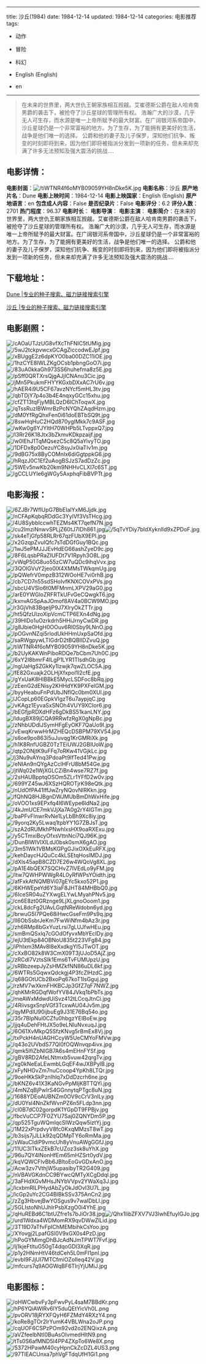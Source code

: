 
---
title: 沙丘(1984)
date: 1984-12-14
updated: 1984-12-14
categories: 电影推荐
tags:
- 动作
- 冒险
- 科幻

- English (English)
- en
---


> 在未来的世界里，两大世仇王朝家族相互觊觎。艾崔德斯公爵在敌人哈肯南男爵的袭击下，被抢夺了沙丘星球的管理所有权。 浩瀚广大的沙漠，几乎无人可生存，而水源是唯一上帝所赋予的最大财富。在广阔银河系帝国中，沙丘星球仍是一个非常富裕的地方。为了生存，为了能拥有更美好的生活，战争是他们唯一的选择。 公爵和他的妻子及儿子保罗，深知他们抗争、叛变的时刻即将到来，因为他们即将被指派分发到一项新的任务，但未来却充满了许多无法预知及强大震汤的挑战....

## **电影详情**：

**电影封面**：<img src="https://image.tmdb.org/t/p/w200/tiWTNR4f6oMYB09059YH8nDke5K.jpg" alt="/tiWTNR4f6oMYB09059YH8nDke5K.jpg" title="/tiWTNR4f6oMYB09059YH8nDke5K.jpg">
**电影名称**：沙丘
**原产地片名**：Dune
**电影上映时间**：1984-12-14
**电影上映国家**：English (English)
**原产地语言**：en
**包含成人内容**：False
**是否纪录片**：False
**电影评分**：6.2
**评分人数**：2701
**热门程度**：96.37
**电影时长**：
**电影导演**：
**电影主演**：
**电影简介**：在未来的世界里，两大世仇王朝家族相互觊觎。艾崔德斯公爵在敌人哈肯南男爵的袭击下，被抢夺了沙丘星球的管理所有权。 浩瀚广大的沙漠，几乎无人可生存，而水源是唯一上帝所赋予的最大财富。在广阔银河系帝国中，沙丘星球仍是一个非常富裕的地方。为了生存，为了能拥有更美好的生活，战争是他们唯一的选择。 公爵和他的妻子及儿子保罗，深知他们抗争、叛变的时刻即将到来，因为他们即将被指派分发到一项新的任务，但未来却充满了许多无法预知及强大震汤的挑战....

## **下载地址**：
[Dune |专业的种子搜索、磁力链接搜索引擎](https://movie.amd794.com:2083/?search=Dune&ordering=&mode=match_phrase&page_size=10&page=1)

[沙丘 |专业的种子搜索、磁力链接搜索引擎](https://movie.amd794.com:2083/?search=%E6%B2%99%E4%B8%98&ordering=&mode=match_phrase&page_size=10&page=1)
 

## **电影剧照**：
<img src="https://image.tmdb.org/t/p/original/cAOaUTJzUG8vfXcThFNIC5tUMig.jpg" alt="/cAOaUTJzUG8vfXcThFNIC5tUMig.jpg" title="/cAOaUTJzUG8vfXcThFNIC5tUMig.jpg"><img src="https://image.tmdb.org/t/p/original/5wJ2tckpvwcxGCAgZiccodwEJpf.jpg" alt="/5wJ2tckpvwcxGCAgZiccodwEJpf.jpg" title="/5wJ2tckpvwcxGCAgZiccodwEJpf.jpg"><img src="https://image.tmdb.org/t/p/original/xBUggE2z6dpKYO0ba00DZC11iOE.jpg" alt="/xBUggE2z6dpKYO0ba00DZC11iOE.jpg" title="/xBUggE2z6dpKYO0ba00DZC11iOE.jpg"><img src="https://image.tmdb.org/t/p/original/1hzCYE8lWLZKgOCsb1pbngGoO7i.jpg" alt="/1hzCYE8lWLZKgOCsb1pbngGoO7i.jpg" title="/1hzCYE8lWLZKgOCsb1pbngGoO7i.jpg"><img src="https://image.tmdb.org/t/p/original/83uA0kkaGh973SS6huhefma8z5E.jpg" alt="/83uA0kkaGh973SS6huhefma8z5E.jpg" title="/83uA0kkaGh973SS6huhefma8z5E.jpg"><img src="https://image.tmdb.org/t/p/original/pSff0QRTXrsQjgAJjlCNAnu3Cic.jpg" alt="/pSff0QRTXrsQjgAJjlCNAnu3Cic.jpg" title="/pSff0QRTXrsQjgAJjlCNAnu3Cic.jpg"><img src="https://image.tmdb.org/t/p/original/jMn5PkukmFHYYKGxbDXxAC7rU6v.jpg" alt="/jMn5PkukmFHYYKGxbDXxAC7rU6v.jpg" title="/jMn5PkukmFHYYKGxbDXxAC7rU6v.jpg"><img src="https://image.tmdb.org/t/p/original/hAER4i9U5CF67avzNYcf5mHL3tv.jpg" alt="/hAER4i9U5CF67avzNYcf5mHL3tv.jpg" title="/hAER4i9U5CF67avzNYcf5mHL3tv.jpg"><img src="https://image.tmdb.org/t/p/original/qbTDjY7p4o3b4E4nqxyGCc15xhu.jpg" alt="/qbTDjY7p4o3b4E4nqxyGCc15xhu.jpg" title="/qbTDjY7p4o3b4E4nqxyGCc15xhu.jpg"><img src="https://image.tmdb.org/t/p/original/cfZT13tqFjyMBLQzD6lChToqwX.jpg" alt="/cfZT13tqFjyMBLQzD6lChToqwX.jpg" title="/cfZT13tqFjyMBLQzD6lChToqwX.jpg"><img src="https://image.tmdb.org/t/p/original/qTssRuzIBWmrBzPcNYQhZAqdHzm.jpg" alt="/qTssRuzIBWmrBzPcNYQhZAqdHzm.jpg" title="/qTssRuzIBWmrBzPcNYQhZAqdHzm.jpg"><img src="https://image.tmdb.org/t/p/original/dM0YfRgQhxFen0i61doEBTbSQ9t.jpg" alt="/dM0YfRgQhxFen0i61doEBTbSQ9t.jpg" title="/dM0YfRgQhxFen0i61doEBTbSQ9t.jpg"><img src="https://image.tmdb.org/t/p/original/8swHqHuC2HQd870ygIMkk7c9ASF.jpg" alt="/8swHqHuC2HQd870ygIMkk7c9ASF.jpg" title="/8swHqHuC2HQd870ygIMkk7c9ASF.jpg"><img src="https://image.tmdb.org/t/p/original/wKw0g6YJYItH70WHPb5LTvppxQ7.jpg" alt="/wKw0g6YJYItH70WHPb5LTvppxQ7.jpg" title="/wKw0g6YJYItH70WHPb5LTvppxQ7.jpg"><img src="https://image.tmdb.org/t/p/original/l3Rr26K18Jtx3bZkmvKDkpzaijf.jpg" alt="/l3Rr26K18Jtx3bZkmvKDkpzaijf.jpg" title="/l3Rr26K18Jtx3bZkmvKDkpzaijf.jpg"><img src="https://image.tmdb.org/t/p/original/w0IEhJ1TqMQsezC5c8Q5aYivyTO.jpg" alt="/w0IEhJ1TqMQsezC5c8Q5aYivyTO.jpg" title="/w0IEhJ1TqMQsezC5c8Q5aYivyTO.jpg"><img src="https://image.tmdb.org/t/p/original/1DFDx8p0OezuYC8syJx0iaTIv1m.jpg" alt="/1DFDx8p0OezuYC8syJx0iaTIv1m.jpg" title="/1DFDx8p0OezuYC8syJx0iaTIv1m.jpg"><img src="https://image.tmdb.org/t/p/original/9dBG75x8ByCOMnIx6diGgtppkG6.jpg" alt="/9dBG75x8ByCOMnIx6diGgtppkG6.jpg" title="/9dBG75x8ByCOMnIx6diGgtppkG6.jpg"><img src="https://image.tmdb.org/t/p/original/hRqzJ0C1Ef2uAogBSJzS7adDzZc.jpg" alt="/hRqzJ0C1Ef2uAogBSJzS7adDzZc.jpg" title="/hRqzJ0C1Ef2uAogBSJzS7adDzZc.jpg"><img src="https://image.tmdb.org/t/p/original/5WEv5nwKb20km9NHHvCLXI7c6ST.jpg" alt="/5WEv5nwKb20km9NHHvCLXI7c6ST.jpg" title="/5WEv5nwKb20km9NHHvCLXI7c6ST.jpg"><img src="https://image.tmdb.org/t/p/original/gCCLUYIe6gWGy5AxphqFibBVPTt.jpg" alt="/gCCLUYIe6gWGy5AxphqFibBVPTt.jpg" title="/gCCLUYIe6gWGy5AxphqFibBVPTt.jpg">

## **电影海报**：
<img src="https://image.tmdb.org/t/p/original/6ZJBr7WflUpG7BbEIalYxM6Jjdk.jpg" alt="/6ZJBr7WflUpG7BbEIalYxM6Jjdk.jpg" title="/6ZJBr7WflUpG7BbEIalYxM6Jjdk.jpg"><img src="https://image.tmdb.org/t/p/original/nCFApKqbqRDdGc3YylVf3VsTHcg.jpg" alt="/nCFApKqbqRDdGc3YylVf3VsTHcg.jpg" title="/nCFApKqbqRDdGc3YylVf3VsTHcg.jpg"><img src="https://image.tmdb.org/t/p/original/4U8SybbIccwhTEZMs4KT7qefN7N.jpg" alt="/4U8SybbIccwhTEZMs4KT7qefN7N.jpg" title="/4U8SybbIccwhTEZMs4KT7qefN7N.jpg"><img src="https://image.tmdb.org/t/p/original/cu2ImziNnwvSPLjZ60tJ7IDh861.jpg" alt="/cu2ImziNnwvSPLjZ60tJ7IDh861.jpg" title="/cu2ImziNnwvSPLjZ60tJ7IDh861.jpg"><img src="https://image.tmdb.org/t/p/original/5qTvYDiy7bIdXyknlId9xZPDoF.jpg" alt="/5qTvYDiy7bIdXyknlId9xZPDoF.jpg" title="/5qTvYDiy7bIdXyknlId9xZPDoF.jpg"><img src="https://image.tmdb.org/t/p/original/sk4eTjGfp58RLRr67qzFUbX9EPl.jpg" alt="/sk4eTjGfp58RLRr67qzFUbX9EPl.jpg" title="/sk4eTjGfp58RLRr67qzFUbX9EPl.jpg"><img src="https://image.tmdb.org/t/p/original/x2GzqpZvuIQfc7sTdDGfGuy1BQc.jpg" alt="/x2GzqpZvuIQfc7sTdDGfGuy1BQc.jpg" title="/x2GzqpZvuIQfc7sTdDGfGuy1BQc.jpg"><img src="https://image.tmdb.org/t/p/original/1wJ5ePMJJJEvHdEG66ashZyeD9c.jpg" alt="/1wJ5ePMJJJEvHdEG66ashZyeD9c.jpg" title="/1wJ5ePMJJJEvHdEG66ashZyeD9c.jpg"><img src="https://image.tmdb.org/t/p/original/8F6LqsbPRaZIUFDt7V1Rpyh3O8L.jpg" alt="/8F6LqsbPRaZIUFDt7V1Rpyh3O8L.jpg" title="/8F6LqsbPRaZIUFDt7V1Rpyh3O8L.jpg"><img src="https://image.tmdb.org/t/p/original/vWqP50G8uo55zCW7uQDc9ihqVvx.jpg" alt="/vWqP50G8uo55zCW7uQDc9ihqVvx.jpg" title="/vWqP50G8uo55zCW7uQDc9ihqVvx.jpg"><img src="https://image.tmdb.org/t/p/original/3QOlGVuY2jeo0lX4XMMsTWkqmUg.jpg" alt="/3QOlGVuY2jeo0lX4XMMsTWkqmUg.jpg" title="/3QOlGVuY2jeo0lX4XMMsTWkqmUg.jpg"><img src="https://image.tmdb.org/t/p/original/pQWefrV0mpzB312WOoHE7vi0rhB.jpg" alt="/pQWefrV0mpzB312WOoHE7vi0rhB.jpg" title="/pQWefrV0mpzB312WOoHE7vi0rhB.jpg"><img src="https://image.tmdb.org/t/p/original/cb7CD7n55sdSHoIvfKNXCOVxPVs.jpg" alt="/cb7CD7n55sdSHoIvfKNXCOVxPVs.jpg" title="/cb7CD7n55sdSHoIvfKNXCOVxPVs.jpg"><img src="https://image.tmdb.org/t/p/original/sbcU4VSlo6t0MFMnmLXPV29aG0.jpg" alt="/sbcU4VSlo6t0MFMnmLXPV29aG0.jpg" title="/sbcU4VSlo6t0MFMnmLXPV29aG0.jpg"><img src="https://image.tmdb.org/t/p/original/arE0YWGloZRFRTkUFvGeCQwgkT6.jpg" alt="/arE0YWGloZRFRTkUFvGeCQwgkT6.jpg" title="/arE0YWGloZRFRTkUFvGeCQwgkT6.jpg"><img src="https://image.tmdb.org/t/p/original/kxnvAGSpAaJOmof8AV4a0BCW9MO.jpg" alt="/kxnvAGSpAaJOmof8AV4a0BCW9MO.jpg" title="/kxnvAGSpAaJOmof8AV4a0BCW9MO.jpg"><img src="https://image.tmdb.org/t/p/original/r3GjVh83BqeljP9J7XlryOkZTTr.jpg" alt="/r3GjVh83BqeljP9J7XlryOkZTTr.jpg" title="/r3GjVh83BqeljP9J7XlryOkZTTr.jpg"><img src="https://image.tmdb.org/t/p/original/ht5QfzUlzoXipVcmCTP6EXn4dNg.jpg" alt="/ht5QfzUlzoXipVcmCTP6EXn4dNg.jpg" title="/ht5QfzUlzoXipVcmCTP6EXn4dNg.jpg"><img src="https://image.tmdb.org/t/p/original/39HlDo1uOzrkdrh5HHiJrnyCwDR.jpg" alt="/39HlDo1uOzrkdrh5HHiJrnyCwDR.jpg" title="/39HlDo1uOzrkdrh5HHiJrnyCwDR.jpg"><img src="https://image.tmdb.org/t/p/original/g8Jbie0HgH0OOuv6RI0Sby9LNnO.jpg" alt="/g8Jbie0HgH0OOuv6RI0Sby9LNnO.jpg" title="/g8Jbie0HgH0OOuv6RI0Sby9LNnO.jpg"><img src="https://image.tmdb.org/t/p/original/pOGvnNZqi5rIodUkHHmUxpSaOfd.jpg" alt="/pOGvnNZqi5rIodUkHHmUxpSaOfd.jpg" title="/pOGvnNZqi5rIodUkHHmUxpSaOfd.jpg"><img src="https://image.tmdb.org/t/p/original/saRWgpywLTIGdrD2tBQBlIDZvuQ.jpg" alt="/saRWgpywLTIGdrD2tBQBlIDZvuQ.jpg" title="/saRWgpywLTIGdrD2tBQBlIDZvuQ.jpg"><img src="https://image.tmdb.org/t/p/original/tiWTNR4f6oMYB09059YH8nDke5K.jpg" alt="/tiWTNR4f6oMYB09059YH8nDke5K.jpg" title="/tiWTNR4f6oMYB09059YH8nDke5K.jpg"><img src="https://image.tmdb.org/t/p/original/b2UyKAKWnPiboRDQe7bCbm7Uh0C.jpg" alt="/b2UyKAKWnPiboRDQe7bCbm7Uh0C.jpg" title="/b2UyKAKWnPiboRDQe7bCbm7Uh0C.jpg"><img src="https://image.tmdb.org/t/p/original/6xY2l8bmrF4lLgP1LYR1TIsdhGb.jpg" alt="/6xY2l8bmrF4lLgP1LYR1TIsdhGb.jpg" title="/6xY2l8bmrF4lLgP1LYR1TIsdhGb.jpg"><img src="https://image.tmdb.org/t/p/original/ngUaHgSZGkKy1Izwjk7qwZLOC5A.jpg" alt="/ngUaHgSZGkKy1Izwjk7qwZLOC5A.jpg" title="/ngUaHgSZGkKy1Izwjk7qwZLOC5A.jpg"><img src="https://image.tmdb.org/t/p/original/fE82Gxuajk2OLHjXfxpol1l2cfE.jpg" alt="/fE82Gxuajk2OLHjXfxpol1l2cfE.jpg" title="/fE82Gxuajk2OLHjXfxpol1l2cfE.jpg"><img src="https://image.tmdb.org/t/p/original/gYxUaK8HIBBkE5MycLSDFoc8bRq.jpg" alt="/gYxUaK8HIBBkE5MycLSDFoc8bRq.jpg" title="/gYxUaK8HIBBkE5MycLSDFoc8bRq.jpg"><img src="https://image.tmdb.org/t/p/original/zEenG2dENisy2KHHdYK9PXFelGM.jpg" alt="/zEenG2dENisy2KHHdYK9PXFelGM.jpg" title="/zEenG2dENisy2KHHdYK9PXFelGM.jpg"><img src="https://image.tmdb.org/t/p/original/byyHeabuFnPdUbJNflQc0bm0XUl.jpg" alt="/byyHeabuFnPdUbJNflQc0bm0XUl.jpg" title="/byyHeabuFnPdUbJNflQc0bm0XUl.jpg"><img src="https://image.tmdb.org/t/p/original/JCopLp60EGpkVIgzT6u7aypjqC.jpg" alt="/JCopLp60EGpkVIgzT6u7aypjqC.jpg" title="/JCopLp60EGpkVIgzT6u7aypjqC.jpg"><img src="https://image.tmdb.org/t/p/original/vKAgz1EyvaSxSNOh4VUY9XCIor6.jpg" alt="/vKAgz1EyvaSxSNOh4VUY9XCIor6.jpg" title="/vKAgz1EyvaSxSNOh4VUY9XCIor6.jpg"><img src="https://image.tmdb.org/t/p/original/bEGfjpRDXdHFz6gDkBS51kanLNY.jpg" alt="/bEGfjpRDXdHFz6gDkBS51kanLNY.jpg" title="/bEGfjpRDXdHFz6gDkBS51kanLNY.jpg"><img src="https://image.tmdb.org/t/p/original/ldugBX89jCQA9RRwfzRgX0gNpBc.jpg" alt="/ldugBX89jCQA9RRwfzRgX0gNpBc.jpg" title="/ldugBX89jCQA9RRwfzRgX0gNpBc.jpg"><img src="https://image.tmdb.org/t/p/original/zNhbUDdlJSymHFgEyOKF7QaUo9I.jpg" alt="/zNhbUDdlJSymHFgEyOKF7QaUo9I.jpg" title="/zNhbUDdlJSymHFgEyOKF7QaUo9I.jpg"><img src="https://image.tmdb.org/t/p/original/vEwqKrwwHrMZHEQcDSBPM79XV54.jpg" alt="/vEwqKrwwHrMZHEQcDSBPM79XV54.jpg" title="/vEwqKrwwHrMZHEQcDSBPM79XV54.jpg"><img src="https://image.tmdb.org/t/p/original/s6oe9po863i5uJuvqg1KrGMRiXk.jpg" alt="/s6oe9po863i5uJuvqg1KrGMRiXk.jpg" title="/s6oe9po863i5uJuvqg1KrGMRiXk.jpg"><img src="https://image.tmdb.org/t/p/original/h1K8RnfUGBZ0TzTEiUWJ2GBIUoW.jpg" alt="/h1K8RnfUGBZ0TzTEiUWJ2GBIUoW.jpg" title="/h1K8RnfUGBZ0TzTEiUWJ2GBIUoW.jpg"><img src="https://image.tmdb.org/t/p/original/qtp2ONjtK9uFFq7oRKw41VGjkLc.jpg" alt="/qtp2ONjtK9uFFq7oRKw41VGjkLc.jpg" title="/qtp2ONjtK9uFFq7oRKw41VGjkLc.jpg"><img src="https://image.tmdb.org/t/p/original/j3Nu9vAYnq3PdoaPt9IfTed41Pw.jpg" alt="/j3Nu9vAYnq3PdoaPt9IfTed41Pw.jpg" title="/j3Nu9vAYnq3PdoaPt9IfTed41Pw.jpg"><img src="https://image.tmdb.org/t/p/original/eNIAn9nQYgAzCclHFrU8bM54Ge.jpg" alt="/eNIAn9nQYgAzCclHFrU8bM54Ge.jpg" title="/eNIAn9nQYgAzCclHFrU8bM54Ge.jpg"><img src="https://image.tmdb.org/t/p/original/jtWq02e1WjXGLCZiBn4wse7RZ7f.jpg" alt="/jtWq02e1WjXGLCZiBn4wse7RZ7f.jpg" title="/jtWq02e1WjXGLCZiBn4wse7RZ7f.jpg"><img src="https://image.tmdb.org/t/p/original/2sHAUBpptqOSOm5ZLr1YFfD2w0v.jpg" alt="/2sHAUBpptqOSOm5ZLr1YFfD2w0v.jpg" title="/2sHAUBpptqOSOm5ZLr1YFfD2w0v.jpg"><img src="https://image.tmdb.org/t/p/original/699YZ45wJ6XSzHQROTjrK98eQtk.jpg" alt="/699YZ45wJ6XSzHQROTjrK98eQtk.jpg" title="/699YZ45wJ6XSzHQROTjrK98eQtk.jpg"><img src="https://image.tmdb.org/t/p/original/nUdOfPA41lffJwZryNQovNlRKkn.jpg" alt="/nUdOfPA41lffJwZryNQovNlRKkn.jpg" title="/nUdOfPA41lffJwZryNQovNlRKkn.jpg"><img src="https://image.tmdb.org/t/p/original/fQhNQ8HJBgnDWJMUbBmDhWxHife.jpg" alt="/fQhNQ8HJBgnDWJMUbBmDhWxHife.jpg" title="/fQhNQ8HJBgnDWJMUbBmDhWxHife.jpg"><img src="https://image.tmdb.org/t/p/original/oVOO1xs9EPxfq4I6WEype6ldNa2.jpg" alt="/oVOO1xs9EPxfq4I6WEype6ldNa2.jpg" title="/oVOO1xs9EPxfq4I6WEype6ldNa2.jpg"><img src="https://image.tmdb.org/t/p/original/4kJmUCE7mkVJjXa7A0g2rY4IGTm.jpg" alt="/4kJmUCE7mkVJjXa7A0g2rY4IGTm.jpg" title="/4kJmUCE7mkVJjXa7A0g2rY4IGTm.jpg"><img src="https://image.tmdb.org/t/p/original/baPFvFlnwrRvNe1LyLbBh9Xc8iy.jpg" alt="/baPFvFlnwrRvNe1LyLbBh9Xc8iy.jpg" title="/baPFvFlnwrRvNe1LyLbBh9Xc8iy.jpg"><img src="https://image.tmdb.org/t/p/original/9yorq2Ky5Lwaq1tpbYY1G7ZBJsT.jpg" alt="/9yorq2Ky5Lwaq1tpbYY1G7ZBJsT.jpg" title="/9yorq2Ky5Lwaq1tpbYY1G7ZBJsT.jpg"><img src="https://image.tmdb.org/t/p/original/szA2dRUMkhPNwhlxsHX9oaRXExu.jpg" alt="/szA2dRUMkhPNwhlxsHX9oaRXExu.jpg" title="/szA2dRUMkhPNwhlxsHX9oaRXExu.jpg"><img src="https://image.tmdb.org/t/p/original/y5CTmxiBcyOfxsVttnNci7QJ96K.jpg" alt="/y5CTmxiBcyOfxsVttnNci7QJ96K.jpg" title="/y5CTmxiBcyOfxsVttnNci7QJ96K.jpg"><img src="https://image.tmdb.org/t/p/original/DunBIWIVlXILdJ0bsk0smX6gAO.jpg" alt="/DunBIWIVlXILdJ0bsk0smX6gAO.jpg" title="/DunBIWIVlXILdJ0bsk0smX6gAO.jpg"><img src="https://image.tmdb.org/t/p/original/3m51Wk1VBMsKGPgGJixOXkEuRFX.jpg" alt="/3m51Wk1VBMsKGPgGJixOXkEuRFX.jpg" title="/3m51Wk1VBMsKGPgGJixOXkEuRFX.jpg"><img src="https://image.tmdb.org/t/p/original/kehDaycHJQuCc4kLSEtqHoslMDJ.jpg" alt="/kehDaycHJQuCc4kLSEtqHoslMDJ.jpg" title="/kehDaycHJQuCc4kLSEtqHoslMDJ.jpg"><img src="https://image.tmdb.org/t/p/original/dXls45apB8CZD7E26w4WQoVg8XL.jpg" alt="/dXls45apB8CZD7E26w4WQoVg8XL.jpg" title="/dXls45apB8CZD7E26w4WQoVg8XL.jpg"><img src="https://image.tmdb.org/t/p/original/pA1E4bQEX7SQCHvZ7lVEdLo9yFM.jpg" alt="/pA1E4bQEX7SQCHvZ7lVEdLo9yFM.jpg" title="/pA1E4bQEX7SQCHvZ7lVEdLo9yFM.jpg"><img src="https://image.tmdb.org/t/p/original/ltw7QWHPWWgR4L0yRfWPsYOidth.jpg" alt="/ltw7QWHPWWgR4L0yRfWPsYOidth.jpg" title="/ltw7QWHPWWgR4L0yRfWPsYOidth.jpg"><img src="https://image.tmdb.org/t/p/original/afFxkAtNQMBVi07gEYc5kxo52P1.jpg" alt="/afFxkAtNQMBVi07gEYc5kxo52P1.jpg" title="/afFxkAtNQMBVi07gEYc5kxo52P1.jpg"><img src="https://image.tmdb.org/t/p/original/6KHWEpeYd6Y3iaF8JHT84MHBbQ0.jpg" alt="/6KHWEpeYd6Y3iaF8JHT84MHBbQ0.jpg" title="/6KHWEpeYd6Y3iaF8JHT84MHBbQ0.jpg"><img src="https://image.tmdb.org/t/p/original/6IceSR04uZYXwgELYwLMyahPNv5.jpg" alt="/6IceSR04uZYXwgELYwLMyahPNv5.jpg" title="/6IceSR04uZYXwgELYwLMyahPNv5.jpg"><img src="https://image.tmdb.org/t/p/original/cn6E8zt0GRznge9LjXLgnoOoom1.jpg" alt="/cn6E8zt0GRznge9LjXLgnoOoom1.jpg" title="/cn6E8zt0GRznge9LjXLgnoOoom1.jpg"><img src="https://image.tmdb.org/t/p/original/ckL8dcFg2UAvLGqtNReWdobn6yd.jpg" alt="/ckL8dcFg2UAvLGqtNReWdobn6yd.jpg" title="/ckL8dcFg2UAvLGqtNReWdobn6yd.jpg"><img src="https://image.tmdb.org/t/p/original/brwuG5I7PQe68iHwcGseFm9Ps9q.jpg" alt="/brwuG5I7PQe68iHwcGseFm9Ps9q.jpg" title="/brwuG5I7PQe68iHwcGseFm9Ps9q.jpg"><img src="https://image.tmdb.org/t/p/original/lI6ObSsbrJeKm7FwWiNfm4bAz3r.jpg" alt="/lI6ObSsbrJeKm7FwWiNfm4bAz3r.jpg" title="/lI6ObSsbrJeKm7FwWiNfm4bAz3r.jpg"><img src="https://image.tmdb.org/t/p/original/zh6RMp8bGxYuzLrsi7gLUJfwHEu.jpg" alt="/zh6RMp8bGxYuzLrsi7gLUJfwHEu.jpg" title="/zh6RMp8bGxYuzLrsi7gLUJfwHEu.jpg"><img src="https://image.tmdb.org/t/p/original/smBmQSxlq7cGOdOfyvxMbYEcIDy.jpg" alt="/smBmQSxlq7cGOdOfyvxMbYEcIDy.jpg" title="/smBmQSxlq7cGOdOfyvxMbYEcIDy.jpg"><img src="https://image.tmdb.org/t/p/original/ejU3tEkp84OBNoU835t223VFg84.jpg" alt="/ejU3tEkp84OBNoU835t223VFg84.jpg" title="/ejU3tEkp84OBNoU835t223VFg84.jpg"><img src="https://image.tmdb.org/t/p/original/iPhIxm3MAv8l8eXxdkgYI5JTwOT.jpg" alt="/iPhIxm3MAv8l8eXxdkgYI5JTwOT.jpg" title="/iPhIxm3MAv8l8eXxdkgYI5JTwOT.jpg"><img src="https://image.tmdb.org/t/p/original/cXxBO82k8W3CmX09T3jUJoD5AjZ.jpg" alt="/cXxBO82k8W3CmX09T3jUJoD5AjZ.jpg" title="/cXxBO82k8W3CmX09T3jUJoD5AjZ.jpg"><img src="https://image.tmdb.org/t/p/original/zRCdl7VztsSIk1Ems6TvFUMUpzU.jpg" alt="/zRCdl7VztsSIk1Ems6TvFUMUpzU.jpg" title="/zRCdl7VztsSIk1Ems6TvFUMUpzU.jpg"><img src="https://image.tmdb.org/t/p/original/sRBbzeepJyZsHMZkfNN86uDL6kf.jpg" alt="/sRBbzeepJyZsHMZkfNN86uDL6kf.jpg" title="/sRBbzeepJyZsHMZkfNN86uDL6kf.jpg"><img src="https://image.tmdb.org/t/p/original/6WTRs5GqwxQdckgj4P3fcZlHzdC.jpg" alt="/6WTRs5GqwxQdckgj4P3fcZlHzdC.jpg" title="/6WTRs5GqwxQdckgj4P3fcZlHzdC.jpg"><img src="https://image.tmdb.org/t/p/original/q68GOtUCb2BxoPq67koT1IsGguj.jpg" alt="/q68GOtUCb2BxoPq67koT1IsGguj.jpg" title="/q68GOtUCb2BxoPq67koT1IsGguj.jpg"><img src="https://image.tmdb.org/t/p/original/rzMV7wXkmFHKBCJp3GfZ7qF7NWZ.jpg" alt="/rzMV7wXkmFHKBCJp3GfZ7qF7NWZ.jpg" title="/rzMV7wXkmFHKBCJp3GfZ7qF7NWZ.jpg"><img src="https://image.tmdb.org/t/p/original/qhKMrRGDqfWofYV84JVkq1bPbTs.jpg" alt="/qhKMrRGDqfWofYV84JVkq1bPbTs.jpg" title="/qhKMrRGDqfWofYV84JVkq1bPbTs.jpg"><img src="https://image.tmdb.org/t/p/original/meAWxMdwdUiSvz412tLCcqJtnCi.jpg" alt="/meAWxMdwdUiSvz412tLCcqJtnCi.jpg" title="/meAWxMdwdUiSvz412tLCcqJtnCi.jpg"><img src="https://image.tmdb.org/t/p/original/4RiivsgxSnpVGf3TcxwAU04Jv5m.jpg" alt="/4RiivsgxSnpVGf3TcxwAU04Jv5m.jpg" title="/4RiivsgxSnpVGf3TcxwAU04Jv5m.jpg"><img src="https://image.tmdb.org/t/p/original/qyMPdIU90ijbuEg9J31E76Bq54o.jpg" alt="/qyMPdIU90ijbuEg9J31E76Bq54o.jpg" title="/qyMPdIU90ijbuEg9J31E76Bq54o.jpg"><img src="https://image.tmdb.org/t/p/original/35r7BlpNul0CZfu0hbgzYEIBoEw.jpg" alt="/35r7BlpNul0CZfu0hbgzYEIBoEw.jpg" title="/35r7BlpNul0CZfu0hbgzYEIBoEw.jpg"><img src="https://image.tmdb.org/t/p/original/jjq4uDehFHtJX5o9eLNluNvxuqJ.jpg" alt="/jjq4uDehFHtJX5o9eLNluNvxuqJ.jpg" title="/jjq4uDehFHtJX5o9eLNluNvxuqJ.jpg"><img src="https://image.tmdb.org/t/p/original/6O61XvMkpQ5SfzKNvg5rBmEx8Vj.jpg" alt="/6O61XvMkpQ5SfzKNvg5rBmEx8Vj.jpg" title="/6O61XvMkpQ5SfzKNvg5rBmEx8Vj.jpg"><img src="https://image.tmdb.org/t/p/original/txPckH4nUAGHCcyW5UeCMYoFMVw.jpg" alt="/txPckH4nUAGHCcyW5UeCMYoFMVw.jpg" title="/txPckH4nUAGHCcyW5UeCMYoFMVw.jpg"><img src="https://image.tmdb.org/t/p/original/q43o2UVbdS77Ql0fOQWnvqp4ivx.jpg" alt="/q43o2UVbdS77Ql0fOQWnvqp4ivx.jpg" title="/q43o2UVbdS77Ql0fOQWnvqp4ivx.jpg"><img src="https://image.tmdb.org/t/p/original/qmk5lfiZbNlGB7A6s4mEHnFYSf.jpg" alt="/qmk5lfiZbNlGB7A6s4mEHnFYSf.jpg" title="/qmk5lfiZbNlGB7A6s4mEHnFYSf.jpg"><img src="https://image.tmdb.org/t/p/original/gBV8RD2AfeLNtmxb5vuw42qrgTv.jpg" alt="/gBV8RD2AfeLNtmxb5vuw42qrgTv.jpg" title="/gBV8RD2AfeLNtmxb5vuw42qrgTv.jpg"><img src="https://image.tmdb.org/t/p/original/xg0kNeEaLEwmbLGqEF4wJXBPyIB.jpg" alt="/xg0kNeEaLEwmbLGqEF4wJXBPyIB.jpg" title="/xg0kNeEaLEwmbLGqEF4wJXBPyIB.jpg"><img src="https://image.tmdb.org/t/p/original/xFyNHGvZm7nuCcoop4YpKh8LTQr.jpg" alt="/xFyNHGvZm7nuCcoop4YpKh8LTQr.jpg" title="/xFyNHGvZm7nuCcoop4YpKh8LTQr.jpg"><img src="https://image.tmdb.org/t/p/original/9oeHKkSkPznIhlq7xDdDzcrh6ne.jpg" alt="/9oeHKkSkPznIhlq7xDdDzcrh6ne.jpg" title="/9oeHKkSkPznIhlq7xDdDzcrh6ne.jpg"><img src="https://image.tmdb.org/t/p/original/bKNZ6v41X3KaNGvPpMIjKBTTQYi.jpg" alt="/bKNZ6v41X3KaNGvPpMIjKBTTQYi.jpg" title="/bKNZ6v41X3KaNGvPpMIjKBTTQYi.jpg"><img src="https://image.tmdb.org/t/p/original/4mNZqBjPwIrS4GGnnytqPTgc8uN.jpg" alt="/4mNZqBjPwIrS4GGnnytqPTgc8uN.jpg" title="/4mNZqBjPwIrS4GGnnytqPTgc8uN.jpg"><img src="https://image.tmdb.org/t/p/original/1688YDEoAUBNZm0OV9cCrV3nILy.jpg" alt="/1688YDEoAUBNZm0OV9cCrV3nILy.jpg" title="/1688YDEoAUBNZm0OV9cCrV3nILy.jpg"><img src="https://image.tmdb.org/t/p/original/dU0Ysl4NnZkfWvnPZ6n5FLdp3nn.jpg" alt="/dU0Ysl4NnZkfWvnPZ6n5FLdp3nn.jpg" title="/dU0Ysl4NnZkfWvnPZ6n5FLdp3nn.jpg"><img src="https://image.tmdb.org/t/p/original/cl0B7dC02gorpdK1YGpDT9FPBjv.jpg" alt="/cl0B7dC02gorpdK1YGpDT9FPBjv.jpg" title="/cl0B7dC02gorpdK1YGpDT9FPBjv.jpg"><img src="https://image.tmdb.org/t/p/original/fbcVuCCP7F0ZYU7Saj0ZQNYDm5P.jpg" alt="/fbcVuCCP7F0ZYU7Saj0ZQNYDm5P.jpg" title="/fbcVuCCP7F0ZYU7Saj0ZQNYDm5P.jpg"><img src="https://image.tmdb.org/t/p/original/qp525TguWQmlqcSIWzQqw5iztYj.jpg" alt="/qp525TguWQmlqcSIWzQqw5iztYj.jpg" title="/qp525TguWQmlqcSIWzQqw5iztYj.jpg"><img src="https://image.tmdb.org/t/p/original/1M22xPrpdvyV8fc0KxqMMzsT8wT.jpg" alt="/1M22xPrpdvyV8fc0KxqMMzsT8wT.jpg" title="/1M22xPrpdvyV8fc0KxqMMzsT8wT.jpg"><img src="https://image.tmdb.org/t/p/original/b3sijs7jJLLk92qQDMpTY6oRmMa.jpg" alt="/b3sijs7jJLLk92qQDMpTY6oRmMa.jpg" title="/b3sijs7jJLLk92qQDMpTY6oRmMa.jpg"><img src="https://image.tmdb.org/t/p/original/sWauCIdiP9vmcUh8yVnuAWgGGfJ.jpg" alt="/sWauCIdiP9vmcUh8yVnuAWgGGfJ.jpg" title="/sWauCIdiP9vmcUh8yVnuAWgGGfJ.jpg"><img src="https://image.tmdb.org/t/p/original/11UC3ITkxZEkB7cUZoz3sk8uYhX.jpg" alt="/11UC3ITkxZEkB7cUZoz3sk8uYhX.jpg" title="/11UC3ITkxZEkB7cUZoz3sk8uYhX.jpg"><img src="https://image.tmdb.org/t/p/original/96u7QY4INonHfEm65mHZSrt0ydV.jpg" alt="/96u7QY4INonHfEm65mHZSrt0ydV.jpg" title="/96u7QY4INonHfEm65mHZSrt0ydV.jpg"><img src="https://image.tmdb.org/t/p/original/kqVQWCFIvBb6JBltoEoGvGDxAnO.jpg" alt="/kqVQWCFIvBb6JBltoEoGvGDxAnO.jpg" title="/kqVQWCFIvBb6JBltoEoGvGDxAnO.jpg"><img src="https://image.tmdb.org/t/p/original/Acw3zv7VthjW5upasibyTR2G409.jpg" alt="/Acw3zv7VthjW5upasibyTR2G409.jpg" title="/Acw3zv7VthjW5upasibyTR2G409.jpg"><img src="https://image.tmdb.org/t/p/original/nVBAVGKdnCC9BYwcQMTyXCgDdql.jpg" alt="/nVBAVGKdnCC9BYwcQMTyXCgDdql.jpg" title="/nVBAVGKdnCC9BYwcQMTyXCgDdql.jpg"><img src="https://image.tmdb.org/t/p/original/3aFHdXGvMHsJNYbVVpv2YWaXq3J.jpg" alt="/3aFHdXGvMHsJNYbVVpv2YWaXq3J.jpg" title="/3aFHdXGvMHsJNYbVVpv2YWaXq3J.jpg"><img src="https://image.tmdb.org/t/p/original/lcxbmRILPHydAbZyOkJdOvI3U7L.jpg" alt="/lcxbmRILPHydAbZyOkJdOvI3U7L.jpg" title="/lcxbmRILPHydAbZyOkJdOvI3U7L.jpg"><img src="https://image.tmdb.org/t/p/original/lcGp2uYc2CG4BIBkSSv375AnCn2.jpg" alt="/lcGp2uYc2CG4BIBkSSv375AnCn2.jpg" title="/lcGp2uYc2CG4BIBkSSv375AnCn2.jpg"><img src="https://image.tmdb.org/t/p/original/zZg3HbvejBwYOSgus9v7waIDbLl.jpg" alt="/zZg3HbvejBwYOSgus9v7waIDbLl.jpg" title="/zZg3HbvejBwYOSgus9v7waIDbLl.jpg"><img src="https://image.tmdb.org/t/p/original/5GLIstoNhUJhlrPsbXzgO0i4YhE.jpg" alt="/5GLIstoNhUJhlrPsbXzgO0i4YhE.jpg" title="/5GLIstoNhUJhlrPsbXzgO0i4YhE.jpg"><img src="https://image.tmdb.org/t/p/original/qHuREBd6C1btUZfre1s7bJiOr38.jpg" alt="/qHuREBd6C1btUZfre1s7bJiOr38.jpg" title="/qHuREBd6C1btUZfre1s7bJiOr38.jpg"><img src="https://image.tmdb.org/t/p/original/Qhx1IibZFXV7VJ3lwhEfuylGJo.jpg" alt="/Qhx1IibZFXV7VJ3lwhEfuylGJo.jpg" title="/Qhx1IibZFXV7VJ3lwhEfuylGJo.jpg"><img src="https://image.tmdb.org/t/p/original/urd1Wdxa4WDMomRX9qvDWwZlLid.jpg" alt="/urd1Wdxa4WDMomRX9qvDWwZlLid.jpg" title="/urd1Wdxa4WDMomRX9qvDWwZlLid.jpg"><img src="https://image.tmdb.org/t/p/original/3T19D7aTfvFpIChMEMbihkCsYoo.jpg" alt="/3T19D7aTfvFpIChMEMbihkCsYoo.jpg" title="/3T19D7aTfvFpIChMEMbihkCsYoo.jpg"><img src="https://image.tmdb.org/t/p/original/XYovgj2LpafGSl0V9xGX0s4PzD.jpg" alt="/XYovgj2LpafGSl0V9xGX0s4PzD.jpg" title="/XYovgj2LpafGSl0V9xGX0s4PzD.jpg"><img src="https://image.tmdb.org/t/p/original/hPoGYMimgDhBJcAdNJmTPWT7Fvf.jpg" alt="/hPoGYMimgDhBJcAdNJmTPWT7Fvf.jpg" title="/hPoGYMimgDhBJcAdNJmTPWT7Fvf.jpg"><img src="https://image.tmdb.org/t/p/original/lj1kjeFtltuG50gT4dqoGDl3XqR.jpg" alt="/lj1kjeFtltuG50gT4dqoGDl3XqR.jpg" title="/lj1kjeFtltuG50gT4dqoGDl3XqR.jpg"><img src="https://image.tmdb.org/t/p/original/p1y2HNmHtV46tdCeh5L0mFI1pnI.jpg" alt="/p1y2HNmHtV46tdCeh5L0mFI1pnI.jpg" title="/p1y2HNmHtV46tdCeh5L0mFI1pnI.jpg"><img src="https://image.tmdb.org/t/p/original/evbI9FJjUl7MTCfmiOZoIIeq42V.jpg" alt="/evbI9FJjUl7MTCfmiOZoIIeq42V.jpg" title="/evbI9FJjUl7MTCfmiOZoIIeq42V.jpg"><img src="https://image.tmdb.org/t/p/original/mfcurs7q9AOGWqBF6TIrjYjUMiJ.jpg" alt="/mfcurs7q9AOGWqBF6TIrjYjUMiJ.jpg" title="/mfcurs7q9AOGWqBF6TIrjYjUMiJ.jpg">

## **电影图标**：
<img src="https://image.tmdb.org/t/p/original/oHWCwbvFy3pFwvPyL4saM7BBdKr.png" alt="/oHWCwbvFy3pFwvPyL4saM7BBdKr.png" title="/oHWCwbvFy3pFwvPyL4saM7BBdKr.png"><img src="https://image.tmdb.org/t/p/original/hP6YQiAWlRv6lY5duQEtYicVh0L.png" alt="/hP6YQiAWlRv6lY5duQEtYicVh0L.png" title="/hP6YQiAWlRv6lY5duQEtYicVh0L.png"><img src="https://image.tmdb.org/t/p/original/pvORV18jRYXFQyH6FZMdY4RXzY4.png" alt="/pvORV18jRYXFQyH6FZMdY4RXzY4.png" title="/pvORV18jRYXFQyH6FZMdY4RXzY4.png"><img src="https://image.tmdb.org/t/p/original/koRe8gTOr2lrYumK4VBLWna2oJP.png" alt="/koRe8gTOr2lrYumK4VBLWna2oJP.png" title="/koRe8gTOr2lrYumK4VBLWna2oJP.png"><img src="https://image.tmdb.org/t/p/original/cqUOF6CSPzPOm92vd2o2ENQixzA.png" alt="/cqUOF6CSPzPOm92vd2o2ENQixzA.png" title="/cqUOF6CSPzPOm92vd2o2ENQixzA.png"><img src="https://image.tmdb.org/t/p/original/aVZfeeIbNtI0BuAsOIvmedHltN9.png" alt="/aVZfeeIbNtI0BuAsOIvmedHltN9.png" title="/aVZfeeIbNtI0BuAsOIvmedHltN9.png"><img src="https://image.tmdb.org/t/p/original/tTs0S6afMND5l4PP4ZXpTo6We8X.png" alt="/tTs0S6afMND5l4PP4ZXpTo6We8X.png" title="/tTs0S6afMND5l4PP4ZXpTo6We8X.png"><img src="https://image.tmdb.org/t/p/original/5372HPawM40cyHpnCkZcDZL4US3.png" alt="/5372HPawM40cyHpnCkZcDZL4US3.png" title="/5372HPawM40cyHpnCkZcDZL4US3.png"><img src="https://image.tmdb.org/t/p/original/97TIEACUnxa7phVgFTdqUfH1Gi1.png" alt="/97TIEACUnxa7phVgFTdqUfH1Gi1.png" title="/97TIEACUnxa7phVgFTdqUfH1Gi1.png">
